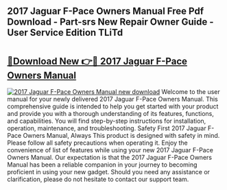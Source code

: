 ## 2017 Jaguar F-Pace Owners Manual Free Pdf Download - Part-srs New Repair Owner Guide - User Service Edition TLiTd

# <h2><a href="http://bc20380.oget.top/?id=2017+Jaguar+F-Pace+Owners+Manual">🔗Download New 👉🔴 2017 Jaguar F-Pace Owners Manual</a></h2>

[![2017 Jaguar F-Pace Owners Manual new download](https://i.imgur.com/5g1atiW.png)](http://bc20380.oget.top/?id=2017+Jaguar+F-Pace+Owners+Manual)
Welcome to the user manual for your newly delivered 2017 Jaguar F-Pace Owners Manual. This comprehensive guide is intended to help you get started with your product and provide you with a thorough understanding of its features, functions, and capabilities. You will find step-by-step instructions for installation, operation, maintenance, and troubleshooting. Safety First 2017 Jaguar F-Pace Owners Manual, Always This product is designed with safety in mind. Please follow all safety precautions when operating it. Enjoy the convenience of list of features while using your new 2017 Jaguar F-Pace Owners Manual. Our expectation is that the 2017 Jaguar F-Pace Owners Manual has been a reliable companion in your journey to becoming proficient in using your new gadget. Should you need any assistance or clarification, please do not hesitate to contact our support team.
